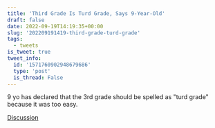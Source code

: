 ```yaml
---
title: 'Third Grade Is Turd Grade, Says 9-Year-Old'
draft: false
date: 2022-09-19T14:19:35+00:00
slug: '202209191419-third-grade-turd-grade'
tags:
  - tweets
is_tweet: true
tweet_info:
  id: '1571760902948679686'
  type: 'post'
  is_thread: False
---
```




9 yo has declared that the 3rd grade should be spelled as "turd grade" because it was too easy.

[Discussion](https://x.com/sytelus/status/1571760902948679686)
